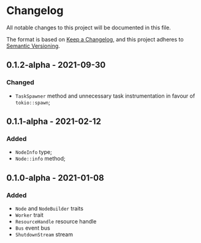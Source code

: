# Changelog

All notable changes to this project will be documented in this file.

The format is based on [Keep a Changelog](https://keepachangelog.com/en/1.0.0/),
and this project adheres to [Semantic Versioning](https://semver.org/spec/v2.0.0.html).

<!-- ## Unreleased - YYYY-MM-DD

### Added

### Changed

### Deprecated

### Removed

### Fixed

### Security -->

## 0.1.2-alpha - 2021-09-30

### Changed

- `TaskSpawner` method and unnecessary task instrumentation in favour of `tokio::spawn`;

## 0.1.1-alpha - 2021-02-12

### Added

- `NodeInfo` type;
- `Node::info` method;

## 0.1.0-alpha - 2021-01-08

### Added

- `Node` and `NodeBuilder` traits
- `Worker` trait
- `ResourceHandle` resource handle
- `Bus` event bus
- `ShutdownStream` stream

